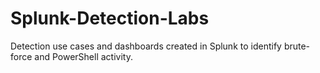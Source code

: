 # Splunk-Detection-Labs
Detection use cases and dashboards created in Splunk to identify brute-force and PowerShell activity.
